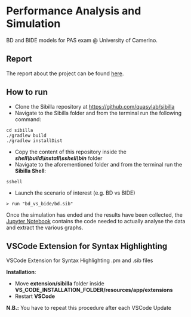 # Performance Analysis and Simulation

BD and BIDE models for PAS exam @ University of Camerino.

## Report
The report about the project can be found [here](Performance_Analysis_and_Simulation.pdf).

## How to run
- Clone the Sibilla repository at https://github.com/quasylab/sibilla
- Navigate to the Sibilla folder and from the terminal run the following command:
```
cd sibilla
./gradlew build
./gradlew installDist
```
- Copy the content of this repository inside the **_shell\build\install\sshell\bin_** folder
- Navigate to the aforementioned folder and from the terminal run the **Sibilla Shell**:
```
sshell
```
- Launch the scenario of interest (e.g. BD vs BIDE)
```
> run "bd_vs_bide/bd.sib"
```

Once the simulation has ended and the results have been collected, the [Jupyter Notebook](analysis.ipynb) contains the code needed to actually analyse the data and extract the various graphs.

## VSCode Extension for Syntax Highlighting
VSCode Extension for Syntax Highlighting .pm and .sib files

<b>Installation</b>:
- Move <b>extension/sibilla</b> folder inside <b>VS_CODE_INSTALLATION_FOLDER/resources/app/extensions</b>
- Restart <b>VSCode</b>

<b>N.B.:</b> You have to repeat this procedure after each VSCode Update
